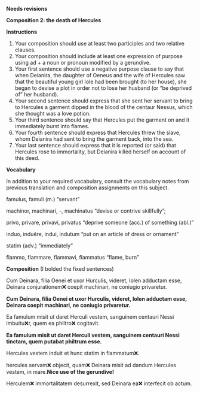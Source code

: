 **Needs revisions**

**Composition 2: the death of Hercules**

**Instructions**
1. Your composition should use at least two participles and two relative clauses.
2. Your composition should include at least one expression of purpose using ad + a noun or pronoun modified by a gerundive.
3. Your first sentence should use a negative purpose clause to say that when Deianira, the daughter of Oeneus and the wife of Hercules saw that the beautiful young girl Iole had been brought (to her house), she began to devise a plot in order not to lose her husband (or “be deprived of” her husband).
4. Your second sentence should express that she sent her servant to bring to Hercules a garment dipped in the blood of the centaur Nessus, which she thought was a love potion.
5. Your third sentence should say that Hercules put the garment on and it immediately burst into flames.
6. Your fourth sentence should express that Hercules threw the slave, whom Deianira had sent to bring the garment back, into the sea.
7. Your last sentence should express that it is reported (or said) that Hercules rose to immortality, but Deianira killed herself on account of this deed.

**Vocabulary**

In addition to your required vocabulary, consult the vocabulary notes from previous translation and composition assignments on this subject.

famulus, famuli (m.) “servant”

machinor, machinari, -, machinatus “devise or contrive skillfully”;

privo, privare, privavi, privatus “deprive someone (acc.) of something (abl.)”

induo, induĕre, indui, indutum “put on an article of dress or ornament”

statim (adv.) “immediately”

flammo, flammare, flammavi, flammatus “flame, burn”

**Composition** (I bolded the fixed sentences)

Cum Deinara, filia Oenei et uxor Hurculis, videret, Iolen adductam esse, Deinara conjurationem❌ coepit machinari, ne coniugio privaretur.

**Cum Deinara, filia Oenei et uxor Hurculis, videret, Iolen adductam esse, Deinara coepit machinari, ne coniugio privaretur.**


Ea famulum misit ut daret Herculi vestem, sanguinem centauri Nessi imbuitu❌r, quem ea philtro❌ cogitavit.

**Ea famulum misit ut daret Herculi vestem, sanguinem centauri Nessi tinctam, quem putabat philtrum esse.**


Hercules vestem induit et hunc statim in flammatum❌.




hercules servam❌ objecit, quam❌ Deinara misit ad dandum Hercules vestem, in mare.**Nice use of the gerundive!**


Herculem❌ immortalitatem desurrexit, sed Deinara ea❌ interfecit ob actum.




